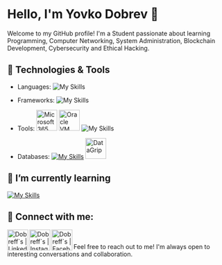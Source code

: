 # Hello, I'm Yovko Dobrev 👋

Welcome to my GitHub profile! I'm a Student passionate about learning Programming, Computer Networking, System Administration, Blockchain Development, Cybersecurity and Ethical Hacking.

## 🔧 Technologies & Tools
- Languages:
![My Skills](https://skillicons.dev/icons?i=py)
- Frameworks: ![My Skills](https://skillicons.dev/icons?i=django)
- Tools:
</a><img src="https://upload.wikimedia.org/wikipedia/commons/thumb/0/0e/Microsoft_365_%282022%29.svg/768px-Microsoft_365_%282022%29.svg.png?20231004051714" alt="Microsoft 365" width="48" height="48">
</a><img src="https://cdn.icon-icons.com/icons2/2699/PNG/512/virtualbox_logo_icon_169253.png" alt="Oracle VM VirtualBox" width="48" height="48">
  ![My Skills](https://skillicons.dev/icons?i=vscode,github)

- Databases: [![My Skills](https://skillicons.dev/icons?i=postgres)](https://skillicons.dev) <img src="https://cdn.worldvectorlogo.com/logos/datagrip-icon.svg" alt="DataGrip" width="48" height="48">


## 🌱 I’m currently learning
[![My Skills](https://skillicons.dev/icons?i=js,html,css,wasm)](https://skillicons.dev)

## 💬 Connect with me:

<a href="https://www.linkedin.com/in/dobrefff/"><img align="left" src="https://raw.githubusercontent.com/yushi1007/yushi1007/main/images/linkedin.svg" alt="Dobreff`s | LinkedIn" width="48" height="48"/></a>
<a href="https://instagram.com/dobreff.y"><img align="left" src="https://raw.githubusercontent.com/yushi1007/yushi1007/main/images/instagram.svg" alt="Dobreff`s | Instagram" width="48" height="48"/></a>
<a href="https://facebook.com/yovko.dobreff/"><img align="left" src="https://upload.wikimedia.org/wikipedia/commons/thumb/b/b8/2021_Facebook_icon.svg/768px-2021_Facebook_icon.svg.png?20220821121039" alt="Dobreff`s | Facebook" width="48" height="48"/></a>
</br>

Feel free to reach out to me! I'm always open to interesting conversations and collaboration.
